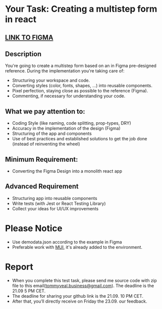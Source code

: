 # Your Task: Creating a multistep form in react

## [LINK TO FIGMA](https://www.figma.com/file/2FIzIuiFeHaWlNsjF0Z2gE/Keyring-Multistep-Modal-Form?node-id=0%3A1)

## Description

You're going to create a multistep form based on an in Figma pre-designed reference. During the implementation you're taking care of:

- Structuring your workspace and code.
- Converting styles (color, fonts, shapes, ...) into reusable components.
- Pixel perfection, staying close as possible to the reference (Figma).
- Commenting, if necessary for understanding your code.

## What we pay attention to:

- Coding Style (like naming, code splitting, prop-types, DRY)
- Accuracy in the implementation of the design (Figma)
- Structuring of the app and components
- Use of best practices and established solutions to get the job done (instead of reinventing the wheel)

## Minimum Requirement:

- Converting the Figma Design into a monolith react app

## Advanced Requirement

- Structuring app into reusable components
- Write tests (with Jest or React Testing Library)
- Collect your ideas for UI/UX improvements

# Please Notice

- Use demodata.json according to the example in Figma
- Preferable work with [MUI](https://mui.com/material-ui), it's already added to the environment.

# Report

- When you complete this test task, please send me source code with zip file to this email(tommyveal.business@gmail.com). The deadline is the 21.09 5 PM CET.
- The deadline for sharing your github link is the 21.09. 10 PM CET.
- After that, you’ll directly receive on Friday the 23.09. our feedback.
